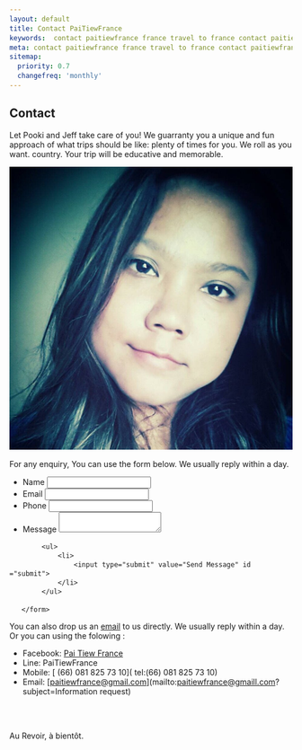 ```yaml
---
layout: default
title: Contact PaiTiewFrance
keywords:  contact paitiewfrance france travel to france contact paitiewfrance trip to france trip to burgundy trip to provence trip to aveyron email paitiewfrance
meta: contact paitiewfrance france travel to france contact paitiewfrance trip to france trip to burgundy trip to provence trip to aveyron email paitiewfrance
sitemap:
  priority: 0.7
  changefreq: 'monthly'
---
```


## Contact
Let Pooki and Jeff take care of you! We guarranty you a unique and fun approach of what trips should be like: plenty of times for you. We roll as you want. country. Your trip will be educative and memorable.

![Pooki](/img/pooki2.jpg "Pooki")


For any enquiry,  You can use the form below. We usually reply within a day. 

<div class="form-container">
       <form action="http://formspree.io/paitiewfrance@gmail.com">
           <ul class="contact">
              <li>
                    <label for="name">Name</label>
                    <input type="name" iid="name" name ="name">
               </li>
               <li>
                   <label for="email">Email</label>
                   <input type="email" name="_replyto" id="email">
               </li>
               <li>
                   <label for="phone">Phone</label>
                   <input type="number" name="phone" id="phone">
               </li>
               <li>
                   <label for="message">Message</label>
                   <textarea name="message" id="message"></textarea>
               </li>
            </ul>

            <ul>
                <li>
                    <input type="submit" value="Send Message" id ="submit">
                </li>
            </ul>

       </form>
</div>



You can also drop us an [email](mailto:paitiewfrance@hotmail.com) to us directly. We usually reply within a day.  Or you can using the folowing :

- Facebook:  <span>[Pai Tiew France](https://www.facebook.com/paitiewfrance)</span>
- Line: PaiTiewFrance
- Mobile: <span>[ (66) 081 825 73 10]( tel:(66) 081 825 73 10)</span> 
- Email: <span>[paitiewfrance@gmail.com](mailto:paitiewfrance@gmaill.com?subject=Information request)</span>
<br>
<br>






Au Revoir, à bientôt.


